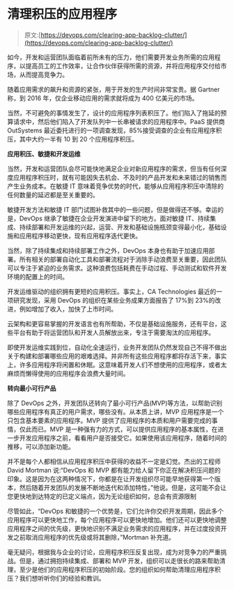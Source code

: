 # 清理积压的应用程序

> 原文:[https://devops.com/clearing-app-backlog-clutter/](https://devops.com/clearing-app-backlog-clutter/)

如今，开发和运营团队面临着前所未有的压力，他们需要开发业务所需的应用程序，以提高员工的工作效率，让合作伙伴获得所需的资源，并将应用程序交付给市场，从而提高竞争力。

随着应用需求的飙升和资源的紧张，用于开发的生产时间非常宝贵。据 Gartner 称，到 2016 年，仅企业移动应用的需求就将成为 400 亿美元的市场。

当然，不可避免的事情发生了，设计的应用程序列表积压了。他们陷入了拖延的预算请求中，然后他们陷入了开发队列中一长串被请求的应用程序中。PaaS 提供商 OutSystems 最近委托进行的一项调查发现，85%接受调查的企业有应用程序积压，其中大约一半有 10 到 20 个应用程序积压。

**应用积压、敏捷和开发运维**

当然，开发和运营团队会尽可能快地满足企业对新应用程序的需求，但当有任何深度应用程序积压时，就有可能因失去机会、不及时的产品开发和未来错过的销售而产生业务成本。在敏捷 IT 意味着竞争优势的时代，能够从应用程序积压中清除的任何数量的延迟都是至关重要的。

敏捷开发方法和敏捷 IT 部门试图补救其中的一些问题，但是做得还不够。幸运的是，DevOps 继承了敏捷在企业开发演进中留下的地方。面对敏捷 IT、持续集成、持续部署和开发运维的兴起，运营、开发和基础设施瓶颈变得最小化，基础设施和应用程序移动更快，现有应用程序迭代更快。

当然，除了持续集成和持续部署工作之外，DevOps 本身也有助于加速应用部署。所有相关的部署自动化工具和部署流程对于消除手动浪费至关重要，因此团队可以专注于紧迫的业务需求。这种浪费包括耗费在手动过程、手动测试和软件开发环境的配置上的时间。

开发运维驱动的组织拥有更短的应用积压。事实上，CA Technologies 最近的一项研究发现，采用 DevOps 的组织在某些业务成果方面报告了 17%到 23%的改进，例如增加了收入，加快了上市时间。

云架构和更容易掌握的开发语言也有所帮助，不仅是基础设施服务，还有平台，这些平台有助于将运营团队和开发人员解放出来，专注于需要淘汰的应用程序。

即使开发运维实践到位，自动化全速运行，业务开发团队仍然发现自己不得不做出关于构建和部署哪些应用的艰难选择。并非所有这些应用程序都将存活下来，事实上，许多应用程序将闲置和休眠。这意味着开发人们不想使用的应用程序，或者太麻烦而懒得使用的应用程序会浪费大量时间。

**转向最小可行产品**

除了 DevOps 之外，开发团队还转向了最小可行产品(MVP)等方法，以帮助识别哪些应用程序有真正的用户需求，哪些没有。从本质上讲，MVP 应用程序是一个只包含基本要素的应用程序。MVP 提供了应用程序的本质和用户需要完成的事情，仅此而已。MVP 是一种强有力的方式，可以提供应用程序的基本属性，在进一步开发应用程序之前，看看用户是否接受它。如果使用该应用程序，随着时间的推移，可以添加新功能。

并不是每个人都相信从应用程序积压中获得的收益不一定是幻觉。杰出的工程师 David Mortman 说:“DevOps 和 MVP 都有能力给人留下你正在解决积压问题的印象。这是因为在这两种情况下，你都是在让开发组织尽可能早地获得第一个版本，然后随着开发团队的发展不断地迭代和添加特性，”他说。但是，这可能不会让您更快地到达特定的已定义端点，因为无论组织如何，总会有资源限制

尽管如此，“DevOps 和敏捷的一个优势是，它们允许你交织开发周期，因此多个应用程序可以更快地工作，每个应用程序可以更快地增加。他们还可以更快地调整应用程序之间的优先级，更快地识别不满足业务需求的应用程序，并在过度投资开发之前取消应用程序的优先级或将其删除，”Mortman 补充道。

毫无疑问，根据我与企业的讨论，应用程序积压反复出现，成为对竞争力的严重挑战。但是，通过拥抱持续集成、部署和 MVP 开发，组织可以走很长的路来帮助清理，至少是他们的应用程序积压的初始阶段。您的组织如何帮助清理应用程序积压？我们想听听你们的经验和教训。